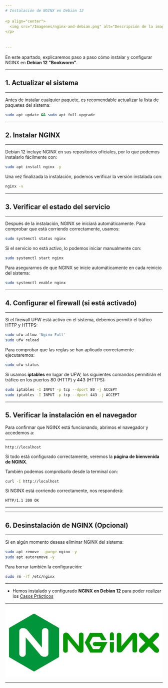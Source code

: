 ```yaml
---
# Instalación de NGINX en Debian 12

<p align="center">
  <img src="/Imagenes/nginx-and-debian.png" alt="Descripción de la imagen" width="500"/>
</p> 


---
```

En este apartado, explicaremos paso a paso cómo instalar y configurar NGINX en **Debian 12 "Bookworm"**.

---
## 1. Actualizar el sistema

---
Antes de instalar cualquier paquete, es recomendable actualizar la lista de paquetes del sistema:

```bash
sudo apt update && sudo apt full-upgrade
```

---
## 2. Instalar NGINX

---
Debian 12 incluye NGINX en sus repositorios oficiales, por lo que podemos instalarlo fácilmente con:

```bash
sudo apt install nginx -y
```

Una vez finalizada la instalación, podemos verificar la versión instalada con:

```bash
nginx -v
```

---

## 3. Verificar el estado del servicio

---
Después de la instalación, NGINX se iniciará automáticamente. Para comprobar que está corriendo correctamente, usamos:

```bash
sudo systemctl status nginx
```

Si el servicio no está activo, lo podemos iniciar manualmente con:

```bash
sudo systemctl start nginx
```

Para asegurarnos de que NGINX se inicie automáticamente en cada reinicio del sistema:

```bash
sudo systemctl enable nginx
```

---
## 4. Configurar el firewall (si está activado)

---
Si el firewall UFW está activo en el sistema, debemos permitir el tráfico HTTP y HTTPS:

```bash
sudo ufw allow 'Nginx Full'
sudo ufw reload
```

Para comprobar que las reglas se han aplicado correctamente ejecutaremos:

```bash
sudo ufw status
```

Si usamos **iptables** en lugar de UFW, los siguientes comandos permitirán el tráfico en los puertos 80 (HTTP) y 443 (HTTPS):

```bash
sudo iptables -I INPUT -p tcp --dport 80 -j ACCEPT
sudo iptables -I INPUT -p tcp --dport 443 -j ACCEPT
```

---
## 5. Verificar la instalación en el navegador

Para confirmar que NGINX está funcionando, abrimos el navegador y accedemos a:

---
```
http://localhost
```

Si todo está configurado correctamente, veremos la **página de bienvenida de NGINX**.

También podemos comprobarlo desde la terminal con:

```bash
curl -I http://localhost
```

Si NGINX está corriendo correctamente, nos responderá:

```
HTTP/1.1 200 OK
```

---

---
## 6. Desinstalación de NGINX (Opcional)

---
Si en algún momento deseas eliminar NGINX del sistema:

```bash
sudo apt remove --purge nginx -y
sudo apt autoremove -y
```

Para borrar también la configuración:

```bash
sudo rm -rf /etc/nginx
```

---
- Hemos instalado y configurado **NGINX en Debian 12** para poder realizar los [Casos Prácticos](Casos-practicos.md)

---

<p align="center">
  <img src="/Imagenes/Nginx.png" alt="Descripción de la imagen" width="500"/>
</p> 

---
